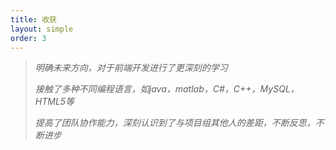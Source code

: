 ```yaml
---
title: 收获
layout: simple
order: 3
---
```

> *明确未来方向，对于前端开发进行了更深刻的学习*
> 
> *接触了多种不同编程语言，如java，matlab，C#，C++，MySQL，HTML5等*
> 
> *提高了团队协作能力，深刻认识到了与项目组其他人的差距，不断反思，不断进步*
> 
